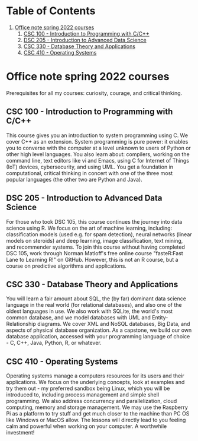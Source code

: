 
# Table of Contents

1.  [Office note spring 2022 courses](#org47b0c36)
    1.  [CSC 100 - Introduction to Programming with C/C++](#org8ac5072)
    2.  [DSC 205 - Introduction to Advanced Data Science](#org96ebcdb)
    3.  [CSC 330 - Database Theory and Applications](#org1e81876)
    4.  [CSC 410 - Operating Systems](#org768fc37)


<a id="org47b0c36"></a>

# Office note spring 2022 courses

Prerequisites for all my courses: curiosity, courage, and critical
thinking. 


<a id="org8ac5072"></a>

## CSC 100 - Introduction to Programming with C/C++

This course gives you an introduction to system programming using
C. We cover C++ as an extension. System programming is pure power:
it enables you to converse with the computer at a level unknown to
users of Python or other high level languages. You also learn
about: compilers, working on the command line, text editors like
vi and Emacs, using C for Internet of Things (IoT) devices,
cybersecurity, and using UML. You get a foundation in
computational, critical thinking in concert with one of the three
most popular languages (the other two are Python and Java).


<a id="org96ebcdb"></a>

## DSC 205 - Introduction to Advanced Data Science

For those who took DSC 105, this course continues the journey into
data science using R. We focus on the art of machine learning,
including: classification models (used e.g. for spam detection),
neural networks (linear models on steroids) and deep learning,
image classification, text mining, and recommender systems. To
join this course without having completed DSC 105, work through
Norman Matloff's free online course "fasteR:Fast Lane to Learning
R!" on GitHub. However, this is not an R course, but a course on
predictive algorithms and applications.


<a id="org1e81876"></a>

## CSC 330 - Database Theory and Applications

You will learn a fair amount about SQL, the (by far) dominant data
science language in the real world (for relational databases), and
also one of the oldest languages in use. We also work with SQLite,
the world's most common database, and we model databases with UML
and Entity-Relationship diagrams. We cover XML and NoSQL
databases, Big Data, and aspects of physical database
organization. As a capstone, we build our own database
application, accessed with your programming language of choice -
C, C++, Java, Python, R, or whatever.


<a id="org768fc37"></a>

## CSC 410 - Operating Systems

Operating systems manage a computers resources for its users and
their applications. We focus on the underlying concepts, look at
examples and try them out - my preferred sandbox being Linux,
which you will be introduced to, including process management and
simple shell programming. We also address concurrency and
parallelization, cloud computing, memory and storage
management. We may use the Raspberry Pi as a platform to try stuff
and get much closer to the machine than PC OS like Windows or
MacOS allow. The lessons will directly lead to you feeling calm
and powerful when working on your computer. A worthwhile
investment!

